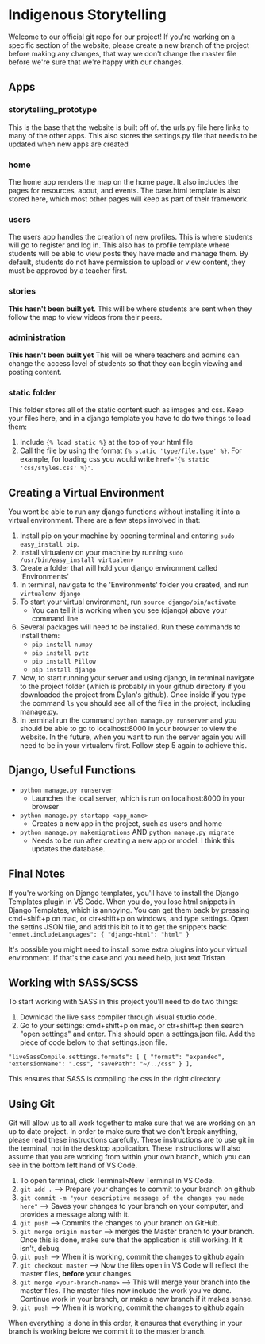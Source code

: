 # Indigenous Storytelling
Welcome to our official git repo for our project! If you're working on a specific section of the website, please create a new branch of the project before making any changes, that way we don't change the master file before we're sure that we're happy with our changes. 
 
 ## Apps
 
 ### storytelling_prototype
 This is the base that the website is built off of. the urls.py file here links to many of the other apps. This also stores the settings.py file that needs to be updated when new apps are created
 
 ### home
 The home app renders the map on the home page. It also includes the pages for resources, about, and events. The base.html template is also stored here, which most other pages will keep as part of their framework.
 
 ### users
 The users app handles the creation of new profiles. This is where students will go to register and log in. This also has to profile template where students will be able to view posts they have made and manage them. By default, students do not have permission to upload or view content, they must be approved by a teacher first.
 
 ### stories
 **This hasn't been built yet**. This will be where students are sent when they follow the map to view videos from their peers. 
 
 ### administration
 **This hasn't been built yet** This will be where teachers and admins can change the access level of students so that they can begin viewing and posting content. 

 ### static folder
 This folder stores all of the static content such as images and css. Keep your files here, and in a django template you have to do two things to load them:
 1. Include `{% load static %}` at the top of your html file
 2. Call the file by using the format `{% static 'type/file.type' %}`. For example, for loading css you would write `href="{% static 'css/styles.css' %}"`.

 ## Creating a Virtual Environment
 You wont be able to run any django functions without installing it into a virtual environment. There are a few steps involved in that:
 1. Install pip on your machine by opening terminal and entering  `sudo easy_install pip`.
 1. Install virtualenv on your machine by running `sudo /usr/bin/easy_install virtualenv`
 1. Create a folder that will hold your django environment called 'Environments'
 1. In terminal, navigate to the 'Environments' folder you created, and run `virtualenv django`
 1. To start your virtual environment, run `source django/bin/activate`
    - You can tell it is working when you see (django) above your command line
 1. Several packages will need to  be installed. Run these commands to install them:
    - `pip install numpy`
    - `pip install pytz`
    - `pip install Pillow`
    - `pip install django`
  1. Now, to start running your server and using django, in terminal navigate to the project folder (which is probably in your github directory if you downloaded the project from Dylan's github). Once inside if you type the command `ls` you should see all of the files in the project, including manage.py. 
  1. In terminal run the command `python manage.py runserver` and you should be able to go to localhost:8000 in your browser to view the website.
  In the future, when you want to run the server again you will need to be in your virtualenv first. Follow step 5 again to achieve this.
 
 
 ## Django, Useful Functions
 - `python manage.py runserver`
   - Launches the local server, which is run on localhost:8000 in your browser
 - `python manage.py startapp <app_name> `
   - Creates a new app in the project, such as users and home
 - `python manage.py makemigrations` AND `python manage.py migrate`
   - Needs to be run after creating a new app or model. I think this updates the database. 

## Final Notes
If you're working on Django templates, you'll have to install the Django Templates plugin in VS Code. When you do, you lose html snippets in Django Templates, which is annoying. You can get them back by pressing cmd+shift+p on mac, or ctr+shift+p on windows, and type settings. Open the settins JSON file, and add this bit to it to get the snippets back: 
`"emmet.includeLanguages": {
        "django-html": "html"
    }
`

It's possible you might need to install some extra plugins into your virtual environment. If that's the case and you need help, just text Tristan


## Working with SASS/SCSS

To start working with SASS in this project you'll need to do two things:
1. Download the live sass compiler through visual studio code.
2. Go to your settings: cmd+shift+p on mac, or ctr+shift+p then search "open settings" and enter. This should open a settings.json file. Add the piece of code below to that settings.json file.

`
"liveSassCompile.settings.formats": [
        {
          "format": "expanded",
          "extensionName": ".css",
          "savePath": "~/../css"
        }
      ],
`

This ensures that SASS is compiling the css in the right directory.

## Using Git
Git will allow us to all work together to make sure that we are working on an up to date project. In order to make sure that we don't break anything, please read these instructions carefully. These instructions are to use git in the terminal, not in the desktop application. These instructions will also assume that you are working from within your own branch, which you can see in the bottom left hand of VS Code.

1. To open terminal, click Terminal>New Terminal in VS Code. 
1. `git add .` --> Prepare your changes to commit to your branch on github 
1. `git commit -m "your descriptive message of the changes you made here"` --> Saves your changes to your branch on your computer, and provides a message along with it.
1. `git push` --> Commits the changes to your branch on GitHub.
1. `git merge origin master` --> merges the Master branch to **your** branch. Once this is done, make sure that the application is still working. If it isn't, debug.
1. `git push` --> When it is working, commit the changes to github again
1. `git checkout master` --> Now the files open in VS Code will reflect the master files, **before** your changes.
1. `git merge <your-branch-name>` --> This will merge your branch into the master files. The master files now include the work you've done. Continue work in your branch, or make a new branch if it makes sense. 
1. `git push` --> When it is working, commit the changes to github again

When everything is done in this order, it ensures that everything in your branch is working before we commit it to the master branch. 